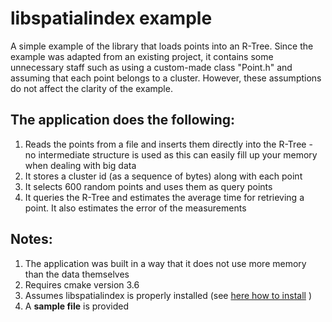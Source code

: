 # libspatialindex example
A simple example of the library that loads points into an R-Tree. Since the example was adapted from an existing project,  it contains some unnecessary staff such as using a custom-made class "Point.h" and assuming that each point belongs to a cluster. However, these assumptions do not affect the clarity of the example. 

## The application does the following:
1. Reads the points from a file and inserts them directly into the R-Tree - no intermediate structure is used as this can easily fill up your memory when dealing with big data
2. It stores a cluster id (as a sequence of bytes) along with each point 
3. It selects 600 random points and uses them as query points 
4. It queries the R-Tree and estimates the average time for retrieving a point. It also estimates the error of the measurements 

## Notes:
1. The application was built in a way that it does not use more memory than the data themselves 
2. Requires cmake version 3.6
3. Assumes libspatialindex is properly installed (see [here how to install](https://github.com/libspatialindex/libspatialindex/wiki/1.-Getting-Started) )
4. A **sample file** is provided
